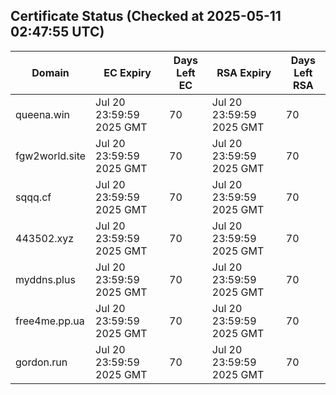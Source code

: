 ## Certificate Status (Checked at 2025-05-11 02:47:55 UTC)
| Domain | EC Expiry | Days Left EC | RSA Expiry | Days Left RSA |
|--------|-----------|-------------|------------|--------------|
| queena.win | Jul 20 23:59:59 2025 GMT | 70 | Jul 20 23:59:59 2025 GMT | 70 |
| fgw2world.site | Jul 20 23:59:59 2025 GMT | 70 | Jul 20 23:59:59 2025 GMT | 70 |
| sqqq.cf | Jul 20 23:59:59 2025 GMT | 70 | Jul 20 23:59:59 2025 GMT | 70 |
| 443502.xyz | Jul 20 23:59:59 2025 GMT | 70 | Jul 20 23:59:59 2025 GMT | 70 |
| myddns.plus | Jul 20 23:59:59 2025 GMT | 70 | Jul 20 23:59:59 2025 GMT | 70 |
| free4me.pp.ua | Jul 20 23:59:59 2025 GMT | 70 | Jul 20 23:59:59 2025 GMT | 70 |
| gordon.run | Jul 20 23:59:59 2025 GMT | 70 | Jul 20 23:59:59 2025 GMT | 70 |
